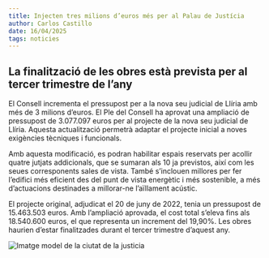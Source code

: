 ```yaml
---
title: Injecten tres milions d’euros més per al Palau de Justícia
author: Carlos Castillo
date: 16/04/2025
tags: noticies
---
```


## La finalització de les obres està prevista per al tercer trimestre de l’any

El Consell incrementa el pressupost per a la nova seu judicial de Llíria amb més de 3 milions d’euros. El Ple del Consell ha aprovat una ampliació de pressupost de 3.077.097 euros per al projecte de la nova seu judicial de Llíria. Aquesta actualització permetrà adaptar el projecte inicial a noves exigències tècniques i funcionals.

Amb aquesta modificació, es podran habilitar espais reservats per acollir quatre jutjats addicionals, que se sumaran als 10 ja previstos, així com les seues corresponents sales de vista. També s’inclouen millores per fer l’edifici més eficient des del punt de vista energètic i més sostenible, a més d’actuacions destinades a millorar-ne l’aïllament acústic.

El projecte original, adjudicat el 20 de juny de 2022, tenia un pressupost de 15.463.503 euros. Amb l’ampliació aprovada, el cost total s’eleva fins als 18.540.600 euros, el que representa un increment del 19,90%. Les obres haurien d’estar finalitzades durant el tercer trimestre d’aquest any.

![ Imatge model de la ciutat de la justicia ](/assets/continguts/recursos/20250416-Ciudadjusticia.jpg "Imatge model de la ciutat de la justicia")



